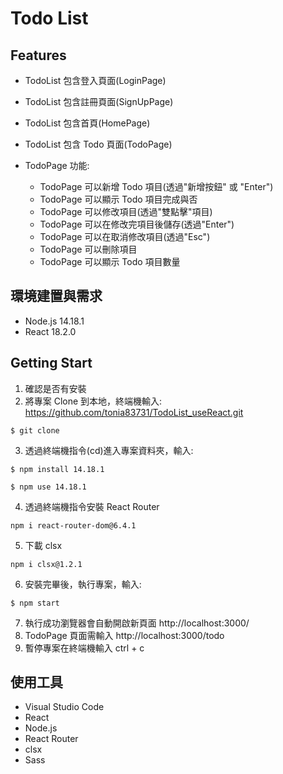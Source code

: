 # Todo List

## Features

- TodoList 包含登入頁面(LoginPage)
- TodoList 包含註冊頁面(SignUpPage)
- TodoList 包含首頁(HomePage)
- TodoList 包含 Todo 頁面(TodoPage)

- TodoPage 功能:
  - TodoPage 可以新增 Todo 項目(透過"新增按鈕" 或 "Enter")
  - TodoPage 可以顯示 Todo 項目完成與否
  - TodoPage 可以修改項目(透過"雙點擊"項目)
  - TodoPage 可以在修改完項目後儲存(透過"Enter")
  - TodoPage 可以在取消修改項目(透過"Esc")
  - TodoPage 可以刪除項目
  - TodoPage 可以顯示 Todo 項目數量

## 環境建置與需求

- Node.js 14.18.1
- React 18.2.0

## Getting Start

1. 確認是否有安裝
2. 將專案 Clone 到本地，終端機輸入: https://github.com/tonia83731/TodoList_useReact.git

```
$ git clone
```

3. 透過終端機指令(cd)進入專案資料夾，輸入:

```
$ npm install 14.18.1
```

```
$ npm use 14.18.1
```

4. 透過終端機指令安裝 React Router

```
npm i react-router-dom@6.4.1
```

5. 下載 clsx

```
npm i clsx@1.2.1
```

6. 安裝完畢後，執行專案，輸入:

```
$ npm start
```

7. 執行成功瀏覽器會自動開啟新頁面 http://localhost:3000/
8. TodoPage 頁面需輸入 http://localhost:3000/todo
9. 暫停專案在終端機輸入 ctrl + c

## 使用工具

- Visual Studio Code
- React
- Node.js
- React Router
- clsx
- Sass
